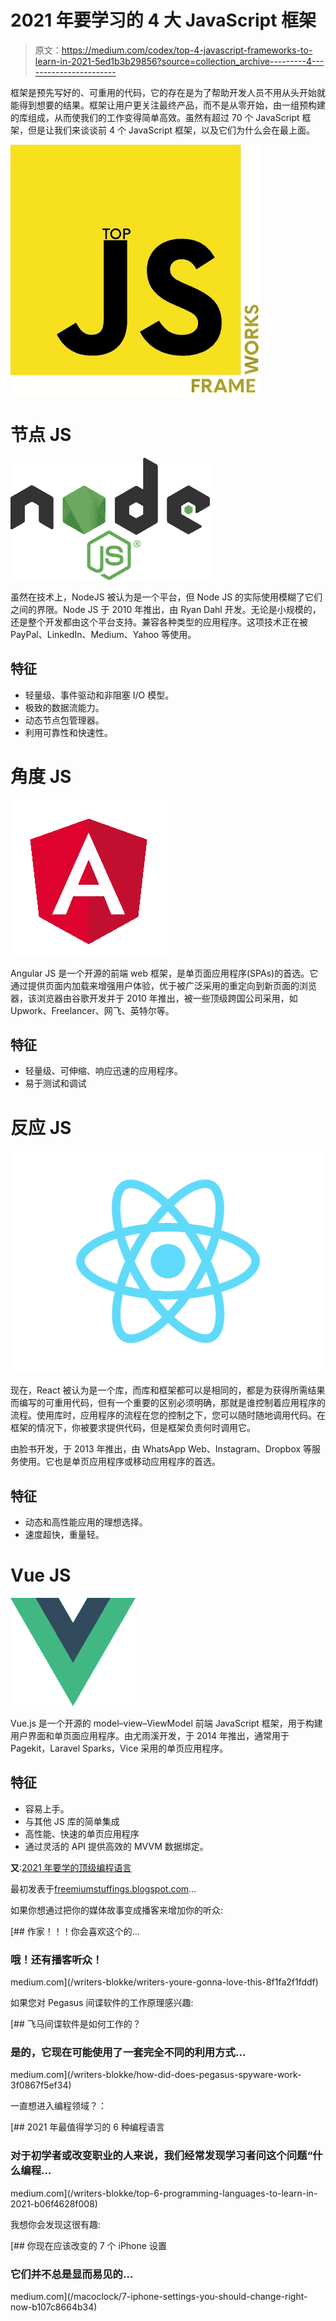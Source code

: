 # 2021 年要学习的 4 大 JavaScript 框架

> 原文：<https://medium.com/codex/top-4-javascript-frameworks-to-learn-in-2021-5ed1b3b29856?source=collection_archive---------4----------------------->

框架是预先写好的、可重用的代码，它的存在是为了帮助开发人员不用从头开始就能得到想要的结果。框架让用户更关注最终产品，而不是从零开始，由一组预构建的库组成，从而使我们的工作变得简单高效。虽然有超过 70 个 JavaScript 框架，但是让我们来谈谈前 4 个 JavaScript 框架，以及它们为什么会在最上面。

![](img/48c840c192c6b5d120a45e01a44f5851.png)

# 节点 JS

![](img/26bf76001cb44a2a74efd5443a293e51.png)

虽然在技术上，NodeJS 被认为是一个平台，但 Node JS 的实际使用模糊了它们之间的界限。Node JS 于 2010 年推出，由 Ryan Dahl 开发。无论是小规模的，还是整个开发都由这个平台支持。兼容各种类型的应用程序。这项技术正在被 PayPal、LinkedIn、Medium、Yahoo 等使用。

## 特征

*   轻量级、事件驱动和非阻塞 I/O 模型。
*   极致的数据流能力。
*   动态节点包管理器。
*   利用可靠性和快速性。

# 角度 JS

![](img/419dc2ba35765b6a36abb16d44b15cde.png)

Angular JS 是一个开源的前端 web 框架，是单页面应用程序(SPAs)的首选。它通过提供页面内加载来增强用户体验，优于被广泛采用的重定向到新页面的浏览器，该浏览器由谷歌开发并于 2010 年推出，被一些顶级跨国公司采用，如 Upwork、Freelancer、网飞、英特尔等。

## 特征

*   轻量级、可伸缩、响应迅速的应用程序。
*   易于测试和调试

# 反应 JS

![](img/bc7fdbd227ab4f62f050f4891bae424d.png)

现在，React 被认为是一个库，而库和框架都可以是相同的，都是为获得所需结果而编写的可重用代码，但有一个重要的区别必须明确，那就是谁控制着应用程序的流程。使用库时，应用程序的流程在您的控制之下，您可以随时随地调用代码。在框架的情况下，你被要求提供代码，但是框架负责何时调用它。

由脸书开发，于 2013 年推出，由 WhatsApp Web、Instagram、Dropbox 等服务使用。它也是单页应用程序或移动应用程序的首选。

## 特征

*   动态和高性能应用的理想选择。
*   速度超快，重量轻。

# Vue JS

![](img/2bbe27e75dab2470c24a389bd540d860.png)

Vue.js 是一个开源的 model–view–ViewModel 前端 JavaScript 框架，用于构建用户界面和单页面应用程序。由尤雨溪开发，于 2014 年推出，通常用于 Pagekit，Laravel Sparks，Vice 采用的单页应用程序。

## 特征

*   容易上手。
*   与其他 JS 库的简单集成
*   高性能、快速的单页应用程序
*   通过灵活的 API 提供高效的 MVVM 数据绑定。

**又**:[2021 年要学的顶级编程语言](https://freemiumstuffings.blogspot.com/2021/08/top-programming-languages-to-learn-in-2021.html)

最初发表于[freemiumstuffings.blogspot.com](https://freemiumstuffings.blogspot.com/2021/09/top-javascript-framework-to-learn-in-2021.html)…

如果你想通过把你的媒体故事变成播客来增加你的听众:

[](/writers-blokke/writers-youre-gonna-love-this-8f1fa2f1fddf) [## 作家！！！你会喜欢这个的…

### 哦！还有播客听众！

medium.com](/writers-blokke/writers-youre-gonna-love-this-8f1fa2f1fddf) 

如果您对 Pegasus 间谍软件的工作原理感兴趣:

[](/writers-blokke/how-did-does-pegasus-spyware-work-3f0867f5ef34) [## 飞马间谍软件是如何工作的？

### 是的，它现在可能使用了一套完全不同的利用方式…

medium.com](/writers-blokke/how-did-does-pegasus-spyware-work-3f0867f5ef34) 

一直想进入编程领域？：

[](/writers-blokke/top-6-programming-languages-to-learn-in-2021-b06f4628f008) [## 2021 年最值得学习的 6 种编程语言

### 对于初学者或改变职业的人来说，我们经常发现学习者问这个问题“什么编程…

medium.com](/writers-blokke/top-6-programming-languages-to-learn-in-2021-b06f4628f008) 

我想你会发现这很有趣:

[](/macoclock/7-iphone-settings-you-should-change-right-now-b107c8664b34) [## 你现在应该改变的 7 个 iPhone 设置

### 它们并不总是显而易见的…

medium.com](/macoclock/7-iphone-settings-you-should-change-right-now-b107c8664b34)